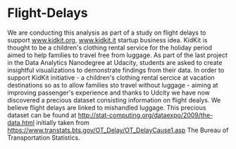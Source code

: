 # Flight-Delays
We are conducting this analysis as part of a study on flight delays to support www.kidkit.org, www.kidkit.it startup business idea.
KidKit is thought to be a children's clothing rental service for the holiday period aimed to help families to travel free from luggage.
As part of the last project in the Data Analytics Nanodegree at Udacity, students are asked to create insightful visualizations to demonstrate findings from their data. In order to support KidKit initiative - a children's clothing rental sercice at vacation destinations so as to allow families sto travel without luggage - aiming at improving passenger's experience and thanks to Udcity we have now discovered a precious dataset consisting information on flight dealys. We believe flight delays are linked to mishandled luggage. This precious dataset can be found at http://stat-computing.org/dataexpo/2009/the-data.html initially taken from https://www.transtats.bts.gov/OT_Delay/OT_DelayCause1.asp The Bureau of Transportation Statistics. 
